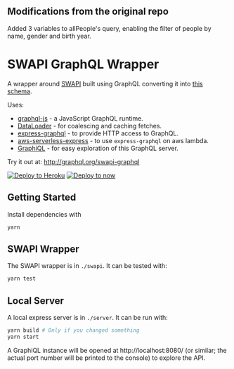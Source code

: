 ## Modifications from the original repo
Added 3 variables to allPeople's query, enabling the filter of people
by name, gender and birth year.

SWAPI GraphQL Wrapper
=====================

A wrapper around [SWAPI](http://swapi.co) built using GraphQL converting it into [this schema](schema.graphql).

Uses:

* [graphql-js](https://github.com/graphql/graphql-js) - a JavaScript GraphQL runtime.
* [DataLoader](https://github.com/graphql/dataloader) - for coalescing and caching fetches.
* [express-graphql](https://github.com/graphql/express-graphql) - to provide HTTP access to GraphQL.
* [aws-serverless-express](https://github.com/awslabs/aws-serverless-express) - to use `express-graphql` on aws lambda.
* [GraphiQL](https://github.com/graphql/graphiql) - for easy exploration of this GraphQL server.

Try it out at: http://graphql.org/swapi-graphql

[![Deploy to Heroku](https://www.herokucdn.com/deploy/button.svg)](https://heroku.com/deploy)
[![Deploy to now](https://deploy.now.sh/static/button.svg)](https://deploy.now.sh/?repo=https://github.com/graphql/swapi-graphql)

## Getting Started

Install dependencies with

```sh
yarn
```

## SWAPI Wrapper

The SWAPI wrapper is in `./swapi`. It can be tested with:

```sh
yarn test
```

## Local Server

A local express server is in `./server`. It can be run with:

```sh
yarn build # Only if you changed something
yarn start
```

A GraphiQL instance will be opened at http://localhost:8080/ (or similar; the actual port number will be printed to the console) to explore the API.
